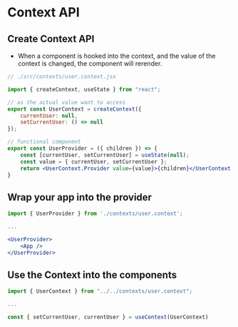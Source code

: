 # Context API

## Create Context API
- When a component is hooked into the context, and the value of the context is changed, the component will rerender.

```jsx
// ./src/contexts/user.context.jsx

import { createContext, useState } from "react";

// as the actual value want to access
export const UserContext = createContext({
    currentUser: null,
    setCurrentUser: () => null
});

// functional component
export const UserProvider = ({ children }) => {
    const [currentUser, setCurrentUser] = useState(null);
    const value = { currentUser, setCurrentUser };
    return <UserContext.Provider value={value}>{children}</UserContext.Provider>
}
```

## Wrap your app into the provider
```jsx
import { UserProvider } from './contexts/user.context';

...

<UserProvider>
    <App />
</UserProvider>
```

## Use the Context into the components
```jsx
import { UserContext } from "../../contexts/user.context";

...

const { setCurrentUser, currentUser } = useContext(UserContext)

```
